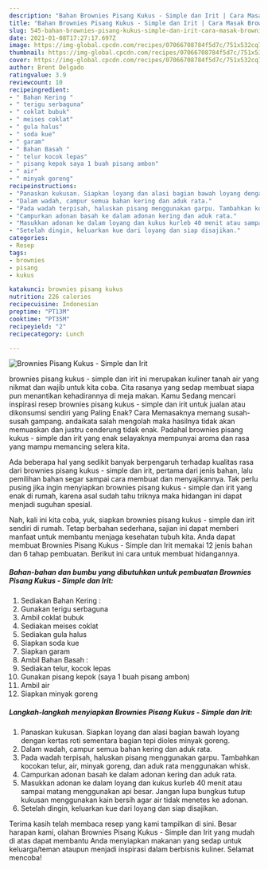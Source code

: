 ```yaml
---
description: "Bahan Brownies Pisang Kukus - Simple dan Irit | Cara Masak Brownies Pisang Kukus - Simple dan Irit Yang Lezat Sekali"
title: "Bahan Brownies Pisang Kukus - Simple dan Irit | Cara Masak Brownies Pisang Kukus - Simple dan Irit Yang Lezat Sekali"
slug: 545-bahan-brownies-pisang-kukus-simple-dan-irit-cara-masak-brownies-pisang-kukus-simple-dan-irit-yang-lezat-sekali
date: 2021-01-08T17:27:17.697Z
image: https://img-global.cpcdn.com/recipes/07066708784f5d7c/751x532cq70/brownies-pisang-kukus-simple-dan-irit-foto-resep-utama.jpg
thumbnail: https://img-global.cpcdn.com/recipes/07066708784f5d7c/751x532cq70/brownies-pisang-kukus-simple-dan-irit-foto-resep-utama.jpg
cover: https://img-global.cpcdn.com/recipes/07066708784f5d7c/751x532cq70/brownies-pisang-kukus-simple-dan-irit-foto-resep-utama.jpg
author: Brent Delgado
ratingvalue: 3.9
reviewcount: 10
recipeingredient:
- " Bahan Kering "
- " terigu serbaguna"
- " coklat bubuk"
- " meises coklat"
- " gula halus"
- " soda kue"
- " garam"
- " Bahan Basah "
- " telur kocok lepas"
- " pisang kepok saya 1 buah pisang ambon"
- " air"
- " minyak goreng"
recipeinstructions:
- "Panaskan kukusan. Siapkan loyang dan alasi bagian bawah loyang dengan kertas roti sementara bagian tepi dioles minyak goreng."
- "Dalam wadah, campur semua bahan kering dan aduk rata."
- "Pada wadah terpisah, haluskan pisang menggunakan garpu. Tambahkan kocokan telur, air, minyak goreng, dan aduk rata menggunakan whisk."
- "Campurkan adonan basah ke dalam adonan kering dan aduk rata."
- "Masukkan adonan ke dalam loyang dan kukus kurleb 40 menit atau sampai matang menggunakan api besar. Jangan lupa bungkus tutup kukusan menggunakan kain bersih agar air tidak menetes ke adonan."
- "Setelah dingin, keluarkan kue dari loyang dan siap disajikan."
categories:
- Resep
tags:
- brownies
- pisang
- kukus

katakunci: brownies pisang kukus 
nutrition: 226 calories
recipecuisine: Indonesian
preptime: "PT13M"
cooktime: "PT35M"
recipeyield: "2"
recipecategory: Lunch

---
```



![Brownies Pisang Kukus - Simple dan Irit](https://img-global.cpcdn.com/recipes/07066708784f5d7c/751x532cq70/brownies-pisang-kukus-simple-dan-irit-foto-resep-utama.jpg)


brownies pisang kukus - simple dan irit ini merupakan kuliner tanah air yang nikmat dan wajib untuk kita coba. Cita rasanya yang sedap membuat siapa pun menantikan kehadirannya di meja makan.
Kamu Sedang mencari inspirasi resep brownies pisang kukus - simple dan irit untuk jualan atau dikonsumsi sendiri yang Paling Enak? Cara Memasaknya memang susah-susah gampang. andaikata salah mengolah maka hasilnya tidak akan memuaskan dan justru cenderung tidak enak. Padahal brownies pisang kukus - simple dan irit yang enak selayaknya mempunyai aroma dan rasa yang mampu memancing selera kita.



Ada beberapa hal yang sedikit banyak berpengaruh terhadap kualitas rasa dari brownies pisang kukus - simple dan irit, pertama dari jenis bahan, lalu pemilihan bahan segar sampai cara membuat dan menyajikannya. Tak perlu pusing jika ingin menyiapkan brownies pisang kukus - simple dan irit yang enak di rumah, karena asal sudah tahu triknya maka hidangan ini dapat menjadi suguhan spesial.


Nah, kali ini kita coba, yuk, siapkan brownies pisang kukus - simple dan irit sendiri di rumah. Tetap berbahan sederhana, sajian ini dapat memberi manfaat untuk membantu menjaga kesehatan tubuh kita. Anda dapat membuat Brownies Pisang Kukus - Simple dan Irit memakai 12 jenis bahan dan 6 tahap pembuatan. Berikut ini cara untuk membuat hidangannya.

<!--inarticleads1-->

##### Bahan-bahan dan bumbu yang dibutuhkan untuk pembuatan Brownies Pisang Kukus - Simple dan Irit:

1. Sediakan  Bahan Kering :
1. Gunakan  terigu serbaguna
1. Ambil  coklat bubuk
1. Sediakan  meises coklat
1. Sediakan  gula halus
1. Siapkan  soda kue
1. Siapkan  garam
1. Ambil  Bahan Basah :
1. Sediakan  telur, kocok lepas
1. Gunakan  pisang kepok (saya 1 buah pisang ambon)
1. Ambil  air
1. Siapkan  minyak goreng




<!--inarticleads2-->

##### Langkah-langkah menyiapkan Brownies Pisang Kukus - Simple dan Irit:

1. Panaskan kukusan. Siapkan loyang dan alasi bagian bawah loyang dengan kertas roti sementara bagian tepi dioles minyak goreng.
1. Dalam wadah, campur semua bahan kering dan aduk rata.
1. Pada wadah terpisah, haluskan pisang menggunakan garpu. Tambahkan kocokan telur, air, minyak goreng, dan aduk rata menggunakan whisk.
1. Campurkan adonan basah ke dalam adonan kering dan aduk rata.
1. Masukkan adonan ke dalam loyang dan kukus kurleb 40 menit atau sampai matang menggunakan api besar. Jangan lupa bungkus tutup kukusan menggunakan kain bersih agar air tidak menetes ke adonan.
1. Setelah dingin, keluarkan kue dari loyang dan siap disajikan.




Terima kasih telah membaca resep yang kami tampilkan di sini. Besar harapan kami, olahan Brownies Pisang Kukus - Simple dan Irit yang mudah di atas dapat membantu Anda menyiapkan makanan yang sedap untuk keluarga/teman ataupun menjadi inspirasi dalam berbisnis kuliner. Selamat mencoba!
